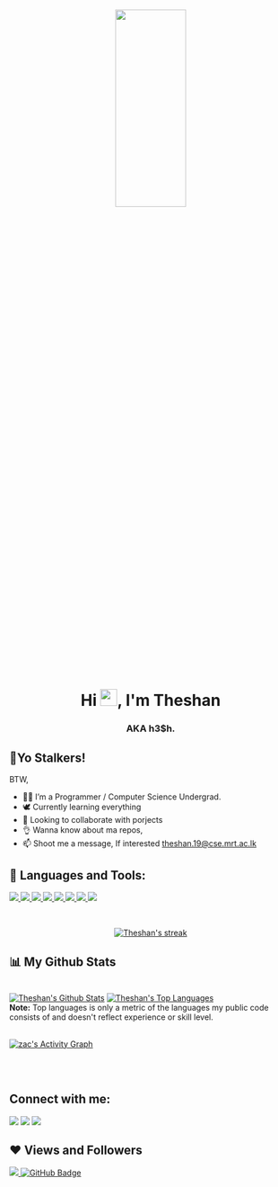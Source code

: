 <h1 align="center"><a href="#"><img align="center" width="50%" height="30%"  src="https://i.imgur.com/QKoEB0s.jpg" height="175px"/></a></h1>

<h1 align="center">Hi <img src="https://raw.githubusercontent.com/MartinHeinz/MartinHeinz/master/wave.gif" width="30px">, I'm Theshan </h1>
<h3 align="center">AKA h3$h.</h3>


## 🙋‍Yo Stalkers!

BTW,

- 🐱‍💻 I’m a Programmer / Computer Science Undergrad.
- 🕊  Currently learning everything
- 👯 Looking to collaborate with porjects
- 👌  Wanna know about ma repos,
- 📫 Shoot me a message, If interested theshan.19@cse.mrt.ac.lk

## 🚀 Languages and Tools:

<p align="left"> 
    <a href=" target="_blank"> <img src="https://img.icons8.com/color/48/4a90e2/c-programming.png"/> </a>
    <a href="t" target="_blank"> <img src="https://img.icons8.com/color/48/4a90e2/php.png"/> </a> 
    <a href="https://developer.mozilla.org/en-US/docs/Web/JavaScript" target="_blank"> <img src="https://img.icons8.com/color/48/000000/javascript.png"/> </a> 
    <a href="https://www.w3.org/html/" target="_blank"> <img src="https://img.icons8.com/color/48/000000/html-5.png"/> </a> 
    <a href="https://www.w3schools.com/css/" target="_blank"> <img src="https://img.icons8.com/color/48/000000/css3.png"/> </a> 
    <a href="https://getbootstrap.com" target="_blank"> <img src="https://img.icons8.com/color/48/000000/bootstrap.png"/> </a> 
    <a href="https://www.python.org" target="_blank"> <img src="https://img.icons8.com/color/48/000000/python.png"/> </a>  
    <a style="padding-right:8px;" href="https://www.mysql.com/" target="_blank"> <img src="https://img.icons8.com/fluent/50/000000/mysql-logo.png"/> </a>
    
</p>

<!-- [![React Badge](https://img.shields.io/badge/-React-61DBFB?style=for-the-badge&labelColor=black&logo=react&logoColor=61DBFB)](#)  [![Javascript Badge](https://img.shields.io/badge/-Javascript-F0DB4F?style=for-the-badge&labelColor=black&logo=javascript&logoColor=F0DB4F)](#) [![Typescript Badge](https://img.shields.io/badge/-Typescript-007acc?style=for-the-badge&labelColor=black&logo=typescript&logoColor=007acc)](#) [![Nodejs Badge](https://img.shields.io/badge/-Nodejs-3C873A?style=for-the-badge&labelColor=black&logo=node.js&logoColor=3C873A)](#) [![GraphQL Badge](https://img.shields.io/badge/-GraphQl-e535ab?style=for-the-badge&labelColor=black&logo=node.js&logoColor=e535ab)](#) -->
<br/>

<p align="center">
    <a href="https://github.com/zac4sick/github-readme-streak-stats">
        <img title="🔥 Get streak stats for your profile at git.io/streak-stats" alt="Theshan's streak" src="https://github-readme-streak-stats.herokuapp.com/?user=hesh-git&theme=black-ice&hide_border=true&stroke=0000&background=060A0CD0"/>
    </a>
</p>

## 📊 My Github Stats

  <br/>
    <a href="https://github.com/hesh-git/github-readme-stats"><img alt="Theshan's Github Stats" src="https://github-readme-stats.vercel.app/api?username=hesh-git&show_icons=true&count_private=true&theme=react&hide_border=true&bg_color=0D1117" /></a>
  <a href="https://github.com/hesh-git/github-readme-stats"><img alt="Theshan's Top Languages" src="https://github-readme-stats.vercel.app/api/top-langs/?username=hesh-git&langs_count=8&count_private=true&layout=compact&theme=react&hide_border=true&bg_color=0D1117" /></a>
  <br/>
  <b>Note:</b> Top languages is only a metric of the languages my public code consists of and doesn't reflect experience or skill level.


<br/>
<br/>

<a href="https://github.com/hesh-git/github-readme-activity-graph"><img alt="zac's Activity Graph" src="https://activity-graph.herokuapp.com/graph?username=hesh-git&bg_color=0D1117&color=5BCDEC&line=5BCDEC&point=FFFFFF&hide_border=true" /></a>

<br/>
<br/>

## Connect with me:
<p align="left">

<a href = "https://www.linkedin.com/in/theshan-wijerathne-8892a921b/"><img src="https://img.icons8.com/fluent/48/000000/linkedin.png"/></a>
<a href = "https://twitter.com/hesh_w98"><img src="https://img.icons8.com/fluent/48/000000/twitter.png"/></a>
<a href = "https://www.instagram.com/hesh._98/"><img src="https://img.icons8.com/fluent/48/000000/instagram-new.png"/></a>


</p>

## ❤ Views and Followers
<a href="https://github.com/Meghna-DAS/github-profile-views-counter">
    <img src="https://komarev.com/ghpvc/?username=hesh-git">
</a>
<a href="https://github.com/hesh-git?tab=followers"><img src="https://img.shields.io/github/followers/zac4sick?label=Followers&style=social" alt="GitHub Badge"></a>

